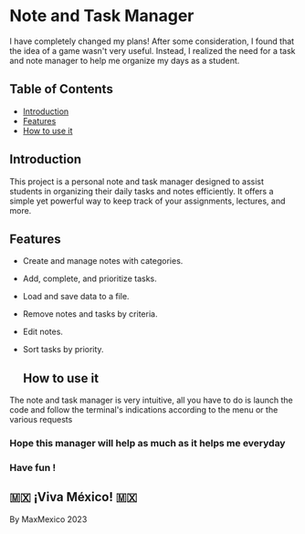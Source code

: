 # Note and Task Manager

I have completely changed my plans! After some consideration, I found that the idea of a game wasn't very useful. Instead, I realized the need for a task and note manager to help me organize my days as a student.

## Table of Contents
- [Introduction](#introduction)
- [Features](#features)
- [How to use it](#how_to_use_it)

## Introduction

This project is a personal note and task manager designed to assist students in organizing their daily tasks and notes efficiently. It offers a simple yet powerful way to keep track of your assignments, lectures, and more.

## Features

- Create and manage notes with categories.
- Add, complete, and prioritize tasks.
- Load and save data to a file.
- Remove notes and tasks by criteria.
- Edit notes.
- Sort tasks by priority.

  ## How to use it

The note and task manager is very intuitive, all you have to do is launch the code and follow the terminal's indications according to the menu or the various requests

### Hope this manager will help as much as it helps me everyday 
### Have fun !
## 🇲🇽 ¡Viva México! 🇲🇽

By MaxMexico 
2023
